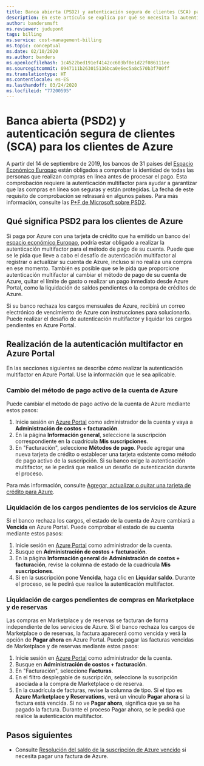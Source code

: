 ```yaml
---
title: Banca abierta (PSD2) y autenticación segura de clientes (SCA) para los clientes de Azure
description: En este artículo se explica por qué se necesita la autenticación multifactor en algunas compras de Azure y cómo realizar la autenticación.
author: bandersmsft
ms.reviewer: judupont
tags: billing
ms.service: cost-management-billing
ms.topic: conceptual
ms.date: 02/10/2020
ms.author: banders
ms.openlocfilehash: 1c4522bed191ef4142cc603bf0e1d22f086111ee
ms.sourcegitcommit: 0947111b263015136bca0e6ec5a8c570b3f700ff
ms.translationtype: HT
ms.contentlocale: es-ES
ms.lasthandoff: 03/24/2020
ms.locfileid: "77200595"
---
```

# <a name="open-banking-psd2-and-strong-customer-authentication-sca-for-azure-customers"></a>Banca abierta (PSD2) y autenticación segura de clientes (SCA) para los clientes de Azure

A partir del 14 de septiembre de 2019, los bancos de 31 países del [Espacio Económico Europao](https://en.wikipedia.org/wiki/European_Economic_Area) están obligados a comprobar la identidad de todas las personas que realizan compras en línea antes de procesar el pago. Esta comprobación requiere la autenticación multifactor para ayudar a garantizar que las compras en línea son seguras y están protegidas. La fecha de este requisito de comprobación se retrasará en algunos países. Para más información, consulte las [P+F de Microsoft sobre PSD2](https://support.microsoft.com/en-us/help/4517854?preview).

## <a name="what-psd2-means-for-azure-customers"></a>Qué significa PSD2 para los clientes de Azure

Si paga por Azure con una tarjeta de crédito que ha emitido un banco del [espacio económico Europao](https://en.wikipedia.org/wiki/European_Economic_Area), podría estar obligado a realizar la autenticación multifactor para el método de pago de su cuenta. Puede que se le pida que lleve a cabo el desafío de autenticación multifactor al registrar o actualizar su cuenta de Azure, incluso si no realiza una compra en ese momento. También es posible que se le pida que proporcione autenticación multifactor al cambiar el método de pago de su cuenta de Azure, quitar el límite de gasto o realizar un pago inmediato desde Azure Portal, como la liquidación de saldos pendientes o la compra de créditos de Azure.

Si su banco rechaza los cargos mensuales de Azure, recibirá un correo electrónico de vencimiento de Azure con instrucciones para solucionarlo. Puede realizar el desafío de autenticación multifactor y liquidar los cargos pendientes en Azure Portal.

## <a name="complete-multi-factor-authentication-in-the-azure-portal"></a>Realización de la autenticación multifactor en Azure Portal

En las secciones siguientes se describe cómo realizar la autenticación multifactor en Azure Portal. Use la información que le sea aplicable.

### <a name="change-the-active-payment-method-of-your-azure-account"></a>Cambio del método de pago activo de la cuenta de Azure

Puede cambiar el método de pago activo de la cuenta de Azure mediante estos pasos:

1. Inicie sesión en [Azure Portal](https://portal.azure.com) como administrador de la cuenta y vaya a **Administración de costos + facturación**.
2. En la página **Información general**, seleccione la suscripción correspondiente en la cuadrícula **Mis suscripciones**.
3. En "Facturación", seleccione **Métodos de pago**. Puede agregar una nueva tarjeta de crédito o establecer una tarjeta existente como método de pago activo de la suscripción. Si su banco exige la autenticación multifactor, se le pedirá que realice un desafío de autenticación durante el proceso.

Para más información, consulte [Agregar, actualizar o quitar una tarjeta de crédito para Azure](change-credit-card.md).

### <a name="settle-outstanding-charges-for-azure-services"></a>Liquidación de los cargos pendientes de los servicios de Azure

Si el banco rechaza los cargos, el estado de la cuenta de Azure cambiará a **Vencida** en Azure Portal. Puede comprobar el estado de su cuenta mediante estos pasos:

1. Inicie sesión en [Azure Portal](https://portal.azure.com/) como administrador de la cuenta.
2. Busque en **Administración de costos + facturación**.
3. En la página **Información general** de **Administración de costos + facturación**, revise la columna de estado de la cuadrícula **Mis suscripciones**.
4. Si en la suscripción pone **Vencida**, haga clic en **Liquidar saldo**. Durante el proceso, se le pedirá que realice la autenticación multifactor.

### <a name="settle-outstanding-charges-for-marketplace-and-reservation-purchases"></a>Liquidación de cargos pendientes de compras en Marketplace y de reservas

Las compras en Marketplace y de reservas se facturan de forma independiente de los servicios de Azure. Si el banco rechaza los cargos de Marketplace o de reservas, la factura aparecerá como vencida y verá la opción de **Pagar ahora** en Azure Portal. Puede pagar las facturas vencidas de Marketplace y de reservas mediante estos pasos:

1. Inicie sesión en [Azure Portal](https://portal.azure.com/) como administrador de la cuenta.
2. Busque en **Administración de costos + facturación**.
3. En "Facturación", seleccione **Facturas**.
5. En el filtro desplegable de suscripción, seleccione la suscripción asociada a la compra de Marketplace o de reserva.
6. En la cuadrícula de facturas, revise la columna de tipo. Si el tipo es **Azure Marketplace y Reservations**, verá un vínculo **Pagar ahora** si la factura está vencida. Si no ve **Pagar ahora**, significa que ya se ha pagado la factura. Durante el proceso Pagar ahora, se le pedirá que realice la autenticación multifactor.

## <a name="next-steps"></a>Pasos siguientes
- Consulte [Resolución del saldo de la suscripción de Azure vencido](resolve-past-due-balance.md) si necesita pagar una factura de Azure.
